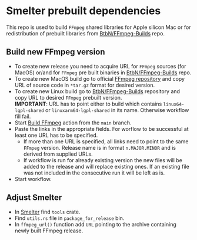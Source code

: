 # Smelter prebuilt dependencies
This repo is used to build `FFmpeg` shared libraries for Apple silicon Mac or for redistribution of prebuilt libraries from
[BtbN/FFmpeg-Builds](https://github.com/BtbN/FFmpeg-Builds/releases) repo.

## Build new FFmpeg version
- To create new release you need to acquire URL for `FFmpeg` sources (for MacOS) or/and for `FFmpeg` pre built binaries in
  [BtbN/FFmpeg-Builds](https://github.com/BtbN/FFmpeg-Builds/releases) repo.
- To create new MacOS build go to official [FFmpeg repository](https://github.com/FFmpeg/FFmpeg/tags) and copy URL of source code in `*tar.gz` format for desired version.
- To create new Linux build go to [BtbN/FFmpeg-Builds](https://github.com/BtbN/FFmpeg-Builds/releases) repository and copy URL to desired `FFmpeg` prebuilt version.  
  **IMPORTANT**: URL has to point either to build which contains `linux64-lgpl-shared` or `linuxarm64-lgpl-shared` in its name. Otherwise workflow fill fail.
- Start [Build FFmpeg](https://github.com/smelter-labs/smelter-dep-prebuilds/actions/workflows/build_ffmpeg.yml) action from the `main` branch.
- Paste the links in the appropriate fields. For worflow to be successful at least one URL has to be specified.
    - If more than one URL is specified, all links need to point to the same `FFmpeg` version. Release name is in format `n.MAJOR.MINOR` and is derived from supplied URLs.
    - If workflow is run for already existing version the new files will be added to the release and will replace existing ones. If an existing file was not included in
      the consecutive run it will be left as is.
- Start workflow.

## Adjust Smelter
- In [Smelter](https://github.com/software-mansion/smelter) find `tools` crate.
- Find `utils.rs` file in `package_for_release` bin.
- In `ffmpeg_url()` function add `URL` pointing to the archive containing newly built FFmpeg release.

